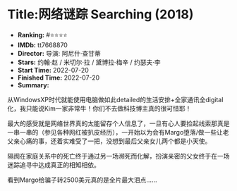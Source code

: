 # Title:网络谜踪 Searching (2018)

- **Ranking:** #⭐️⭐️⭐️⭐️
- **IMDb:** tt7668870
- **Director:** 导演: 阿尼什·查甘蒂
- **Stars:** 约翰·赵 / 米切尔·拉 / 黛博拉·梅辛 / 约瑟夫·李 
- **Start Time:** 2022-07-20
- **Finished Time:** 2022-07-20
- **Summary:**

从WindowsXP时代就能使用电脑做如此detailed的生活安排+全家通讯全digital化，我只能说Kim一家非常牛！你们不去做科技博主真的很可惜耶！

最大的感受就是网络世界真的太能留存个人信息了，一旦有心人要捡起线索那真是一串一串的（参见各种网红被扒皮经历），一开始以为会有Margo堕落/做一些让老父亲心痛的事，还着实难受了一把，没想到最后父亲女儿两个都是小天使。

隔阂在家庭关系中的死亡终于通过另一场濒死而化解，扮演亲密的父女终于在一场迷踪追寻中达成真正的相知相依。

看到Margo给骗子转2500美元真的是全片最大泪点……
